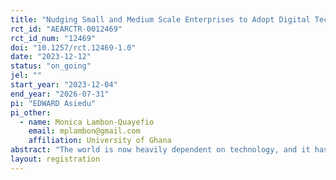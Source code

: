 ```yaml
---
title: "Nudging Small and Medium Scale Enterprises to Adopt Digital Technologies in Africa: Evidence from an Experiment in Ghana"
rct_id: "AEARCTR-0012469"
rct_id_num: "12469"
doi: "10.1257/rct.12469-1.0"
date: "2023-12-12"
status: "on_going"
jel: ""
start_year: "2023-12-04"
end_year: "2026-07-31"
pi: "EDWARD Asiedu"
pi_other:
  - name: Monica Lambon-Quayefio
    email: mplambon@gmail.com
    affiliation: University of Ghana
abstract: "The world is now heavily dependent on technology, and it has become necessary for SMEs in Africa to embrace it too. However, the majority of SMEs in Africa face barriers in adopting digital technology, from little access to technology to other external environmental and internal managerial factors. A significant number of SMEs in Africa require technical assistance, but do not yet have the financing to pay consultants out of pocket.  We conduct a field experiment in Ghana building on the digital technology and commitment literature by designing and evaluating a digital literacy training treatment arm, as well as a commitment to innovate arm. We study the effects of these interventions on technology adoption, changes in business practices and firm performance in the form of productivity, sales, profits and employment. We also examine potential important mechanisms underlying gender inequality in technology adoption and entrepreneurial growth. "
layout: registration
---
```


